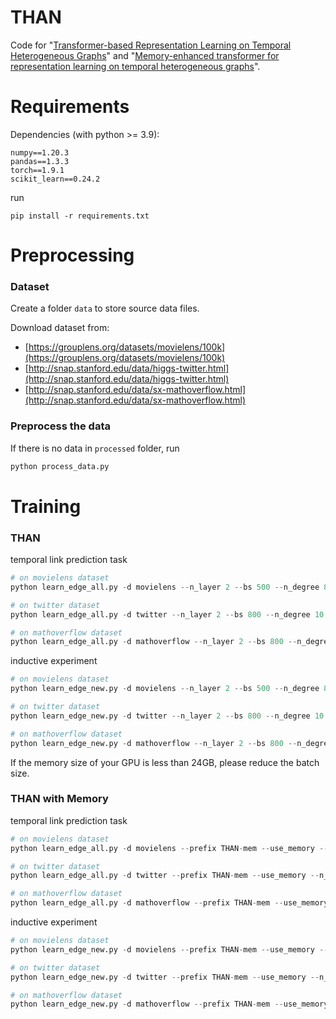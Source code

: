 # THAN
Code for "[Transformer-based Representation Learning on Temporal Heterogeneous Graphs](https://link.springer.com/chapter/10.1007/978-3-031-25198-6_29)" and "[Memory-enhanced transformer for representation learning on temporal heterogeneous graphs](https://link.springer.com/article/10.1007/s41019-023-00207-w)".


# Requirements
Dependencies (with python >= 3.9):
```
numpy==1.20.3
pandas==1.3.3
torch==1.9.1
scikit_learn==0.24.2
```

run
```
pip install -r requirements.txt
```


# Preprocessing

### Dataset

Create a folder `data` to store source data files.

Download dataset from:
- [https://grouplens.org/datasets/movielens/100k](https://grouplens.org/datasets/movielens/100k)
- [http://snap.stanford.edu/data/higgs-twitter.html](http://snap.stanford.edu/data/higgs-twitter.html)
- [http://snap.stanford.edu/data/sx-mathoverflow.html](http://snap.stanford.edu/data/sx-mathoverflow.html)

### Preprocess the data

If there is no data in `processed` folder, run
```python
python process_data.py
```


# Training

### THAN 

temporal link prediction task
```python
# on movielens dataset
python learn_edge_all.py -d movielens --n_layer 2 --bs 500 --n_degree 8 --n_epoch 30 --lr 1e-3

# on twitter dataset
python learn_edge_all.py -d twitter --n_layer 2 --bs 800 --n_degree 10 --n_epoch 20 --lr 1e-4

# on mathoverflow dataset
python learn_edge_all.py -d mathoverflow --n_layer 2 --bs 800 --n_degree 10 --n_epoch 20 --lr 1e-3
```

inductive experiment
```python
# on movielens dataset
python learn_edge_new.py -d movielens --n_layer 2 --bs 500 --n_degree 8 --n_epoch 30 --lr 1e-3

# on twitter dataset
python learn_edge_new.py -d twitter --n_layer 2 --bs 800 --n_degree 10 --n_epoch 20 --lr 1e-4

# on mathoverflow dataset
python learn_edge_new.py -d mathoverflow --n_layer 2 --bs 800 --n_degree 10 --n_epoch 20 --lr 1e-3
```

If the memory size of your GPU is less than 24GB, please reduce the batch size.


### THAN with Memory 

temporal link prediction task
```python
# on movielens dataset
python learn_edge_all.py -d movielens --prefix THAN-mem --use_memory --n_degree 8 --n_epoch 30 --lr 1e-3

# on twitter dataset
python learn_edge_all.py -d twitter --prefix THAN-mem --use_memory --n_degree 10 --n_epoch 20 --lr 1e-4

# on mathoverflow dataset
python learn_edge_all.py -d mathoverflow --prefix THAN-mem --use_memory --n_degree 10 --n_epoch 20 --lr 1e-3
```

inductive experiment
```python
# on movielens dataset
python learn_edge_new.py -d movielens --prefix THAN-mem --use_memory --n_degree 8 --n_epoch 30 --lr 1e-3

# on twitter dataset
python learn_edge_new.py -d twitter --prefix THAN-mem --use_memory --n_degree 10 --n_epoch 20 --lr 1e-4

# on mathoverflow dataset
python learn_edge_new.py -d mathoverflow --prefix THAN-mem --use_memory --n_degree 10 --n_epoch 20 --lr 1e-3

